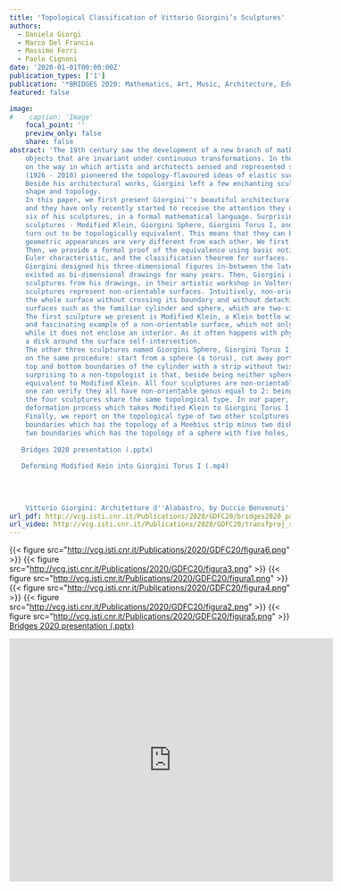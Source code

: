 ```yaml
---
title: 'Topological Classification of Vittorio Giorgini’s Sculptures'
authors:
  - Daniela Giorgi
  - Marco Del Francia
  - Massimo Ferri
  - Paolo Cignoni
date: '2020-01-01T00:00:00Z'
publication_types: ['1']
publication: '*BRIDGES 2020: Mathematics, Art, Music, Architecture, Education, Culture*'
featured: false

image:
#    caption: 'Image'
    focal_point: ''
    preview_only: false
    share: false
abstract: 'The 19th century saw the development of a new branch of mathematics, topology, which studies the properties of geometrical  	objects that are invariant under continuous transformations. In the subsequent decades, topology would have a great influence  	on the way in which artists and architects sensed and represented space. Among them, the Italian architect Vittorio Giorgini  	(1926 - 2010) pioneered the topology-flavoured ideas of elastic surfaces and of form as a dynamic structure.  	Beside his architectural works, Giorgini left a few enchanting sculptures, in which he explored the connection between  	shape and topology.  	In this paper, we first present Giorgini''s beautiful architectural designs, which were largely unrecognized in his lifetime,  	and they have only recently started to receive the attention they deserved. Then, we explain the topological ideas behind  	six of his sculptures, in a formal mathematical language. Surprisingly enough for non-mathematicians, four of his most famous  	sculptures - Modified Klein, Giorgini Sphere, Giorgini Torus I, and Giorgini Torus III -  	turn out to be topologically equivalent. This means that they can be continuously deformed into one another, even though their 	geometric appearances are very different from each other. We first illustrate by drawing the steps in the deformation process. 	Then, we provide a formal proof of the equivalence using basic notions from algebraic topology: non-orientable genus, 	Euler characteristic, and the classification theorem for surfaces.  	Giorgini designed his three-dimensional figures in-between the late 1960''s and the first half of the 2000''s. The figures only  	existed as bi-dimensional drawings for many years. Then, Giorgini asked David Dainelli and Alessandro Marzetti to carve alabaster  	sculptures from his drawings, in their artistic workshop in Volterra (Pisa, Italy), under his direct supervision. Giorgini''s  	sculptures represent non-orientable surfaces. Intuitively, non-orientable surfaces are one-sided: one could paint in colour  	the whole surface without crossing its boundary and without detaching the brush. That would not be possible for orientable  	surfaces such as the familiar cylinder and sphere, which are two-sided.  	The first sculpture we present is Modified Klein, a Klein bottle with a disk removed. The Klein bottle is a well-known  	and fascinating example of a non-orientable surface, which not only is one-sided, but also closed (it has no boundaries)  	while it does not enclose an interior. As it often happens with physical reproductions of the Klein bottle, Giorgini cut  	a disk around the surface self-intersection.  	The other three sculptures named Giorgini Sphere, Giorgini Torus I, and Giorgini Torus III are constructed through variations  	on the same procedure: start from a sphere (a torus), cut away portions of the surface to make a cylinder, then connect the  	top and bottom boundaries of the cylinder with a strip without twisting, to get a non-orientable surface. What would sound  	surprising to a non-topologist is that, beside being neither spheres nor toruses, the three sculptures are topologically  	equivalent to Modified Klein. All four sculptures are non-orientable surfaces with one boundary, and after some calculations  	one can verify they all have non-orientable genus equal to 2: being the non-orientable genus a topological invariant,  	the four sculptures share the same topological type. In our paper, for illustration purposes, we draw eight steps in the  	deformation process which takes Modified Klein to Giorgini Torus I.  	Finally, we report on the topological type of two other sculptures: Giorgini Torus II, a non-orientable surface with three  	boundaries which has the topology of a Moebius strip minus two disks, and Giorgini Torus IV, a non-orientable surface with  	two boundaries which has the topology of a sphere with five holes, three of which are capped by Moebius strips.    Bridges 2020 presentation (.pptx)     Deforming Modified Kein into Giorgini Torus I (.mp4)        	  	Vittorio Giorgini: Architetture d''Alabastro, by Duccio Benvenuti'
url_pdf: http://vcg.isti.cnr.it/Publications/2020/GDFC20/bridges2020_paper_55.pdf
url_video: http://vcg.isti.cnr.it/Publications/2020/GDFC20/transfproj_square.mp4
---
```

{{< figure src="http://vcg.isti.cnr.it/Publications/2020/GDFC20/figura6.png" >}}
{{< figure src="http://vcg.isti.cnr.it/Publications/2020/GDFC20/figura3.png" >}}
{{< figure src="http://vcg.isti.cnr.it/Publications/2020/GDFC20/figura1.png" >}}
{{< figure src="http://vcg.isti.cnr.it/Publications/2020/GDFC20/figura4.png" >}}
{{< figure src="http://vcg.isti.cnr.it/Publications/2020/GDFC20/figura2.png" >}}
{{< figure src="http://vcg.isti.cnr.it/Publications/2020/GDFC20/figura5.png" >}}
[Bridges 2020 presentation (.pptx)](http://vcg.isti.cnr.it/Publicstions/2020/GDFC20/Bridges2020.pptx)

<iframe width="580" height="435" src="https://www.youtube.com/embed/Y0CHnZGwvCQ" frameborder="0" allow="accelerometer; autoplay; encrypted-media; gyroscope; picture-in-picture" frameborder="0" allowfullscreen>

